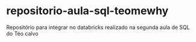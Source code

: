 # repositorio-aula-sql-teomewhy
Repositório para integrar no databricks realizado na segunda aula de SQL do Téo calvo
